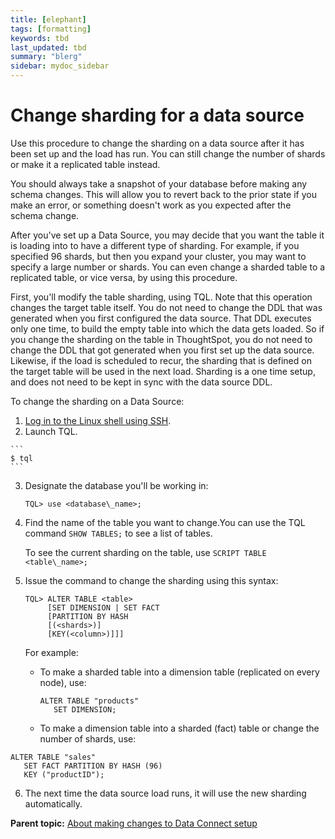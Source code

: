 ```yaml
---
title: [elephant]
tags: [formatting]
keywords: tbd
last_updated: tbd
summary: "blerg"
sidebar: mydoc_sidebar
---
```

# Change sharding for a data source

Use this procedure to change the sharding on a data source after it has been set up and the load has run. You can still change the number of shards or make it a replicated table instead.

You should always take a snapshot of your database before making any schema changes. This will allow you to revert back to the prior state if you make an error, or something doesn't work as you expected after the schema change.

After you've set up a Data Source, you may decide that you want the table it is loading into to have a different type of sharding. For example, if you specified 96 shards, but then you expand your cluster, you may want to specify a large number or shards. You can even change a sharded table to a replicated table, or vice versa, by using this procedure.

First, you'll modify the table sharding, using TQL. Note that this operation changes the target table itself. You do not need to change the DDL that was generated when you first configured the data source. That DDL executes only one time, to build the empty table into which the data gets loaded. So if you change the sharding on the table in ThoughtSpot, you do not need to change the DDL that got generated when you first set up the data source. Likewise, if the load is scheduled to recur, the sharding that is defined on the target table will be used in the next load. Sharding is a one time setup, and does not need to be kept in sync with the data source DDL.

To change the sharding on a Data Source:

1.   [Log in to the Linux shell using SSH](../../../admin/setup/login_console.html#). 
2.   Launch TQL. 

    ```
    $ tql
    ```

3.  Designate the database you'll be working in:

    ```
    TQL> use <database\_name>;
    ```

4.  Find the name of the table you want to change.You can use the TQL command `SHOW TABLES;` to see a list of tables.

    To see the current sharding on the table, use `SCRIPT TABLE <table\_name>;`

5.  Issue the command to change the sharding using this syntax:

    ```
    TQL> ALTER TABLE <table>
         [SET DIMENSION | SET FACT 
         [PARTITION BY HASH 
         [(<shards>)]
         [KEY(<column>)]]]
    ```

    For example:

    -   To make a sharded table into a dimension table \(replicated on every node\), use:

        ```
        ALTER TABLE "products"
           SET DIMENSION;
        ```

    -   To make a dimension table into a sharded \(fact\) table or change the number of shards, use:

```
ALTER TABLE "sales"
   SET FACT PARTITION BY HASH (96)
   KEY ("productID");
```

6.   The next time the data source load runs, it will use the new sharding automatically. 

**Parent topic:** [About making changes to Data Connect setup](../../../data_connect/data_connect/making_changes/about_changing_etl_jobs.html)

